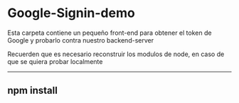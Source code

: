 # Google-Signin-demo

Esta carpeta contiene un pequeño front-end para obtener el token de Google y probarlo contra nuestro backend-server

Recuerden que es necesario reconstruir los modulos de node, en caso de que se quiera probar localmente

----
npm install
----